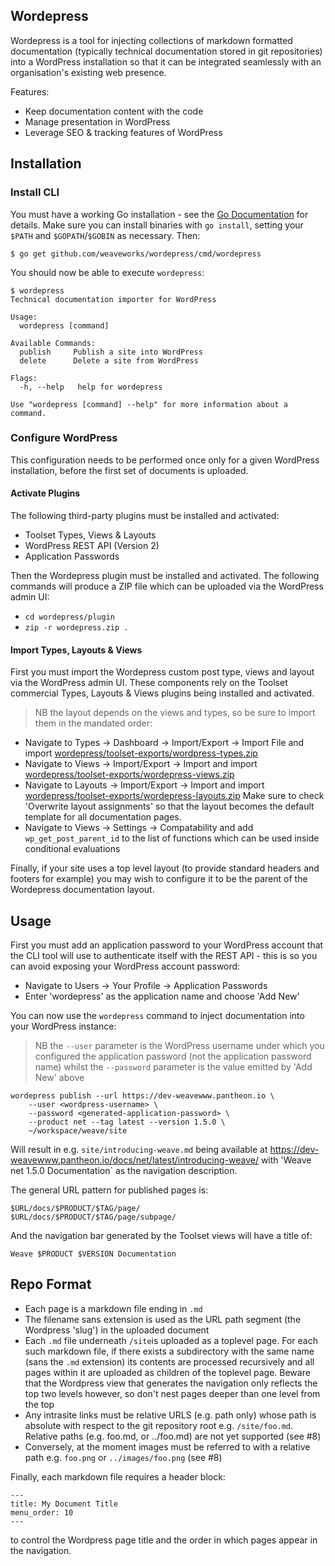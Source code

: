 ## Wordepress

Wordepress is a tool for injecting collections of markdown formatted
documentation (typically technical documentation stored in git repositories)
into a WordPress installation so that it can be integrated seamlessly with an
organisation's existing web presence.

Features:

* Keep documentation content with the code
* Manage presentation in WordPress
* Leverage SEO & tracking features of WordPress

## Installation

### Install CLI

You must have a working Go installation - see the
[Go Documentation](https://golang.org/doc/install) for details. Make
sure you can install binaries with `go install`, setting your `$PATH`
and `$GOPATH`/`$GOBIN` as necessary. Then:

    $ go get github.com/weaveworks/wordepress/cmd/wordepress

You should now be able to execute `wordepress`:

```
$ wordepress
Technical documentation importer for WordPress

Usage:
  wordepress [command]

Available Commands:
  publish     Publish a site into WordPress
  delete      Delete a site from WordPress

Flags:
  -h, --help   help for wordepress

Use "wordepress [command] --help" for more information about a command.
```

### Configure WordPress

This configuration needs to be performed once only for a given
WordPress installation, before the first set of documents is uploaded.

#### Activate Plugins

The following third-party plugins must be installed and activated:

* Toolset Types, Views & Layouts
* WordPress REST API (Version 2)
* Application Passwords

Then the Wordepress plugin must be installed and activated. The
following commands will produce a ZIP file which can be uploaded via
the WordPress admin UI:

* `cd wordepress/plugin`
* `zip -r wordepress.zip .`

#### Import Types, Layouts & Views

First you must import the Wordepress custom post type, views and
layout via the WordPress admin UI. These components rely on the Toolset
commercial Types, Layouts & Views plugins being installed and
activated.

> NB the layout depends on the views and types, so be sure to import
> them in the mandated order:

* Navigate to Types -> Dashboard -> Import/Export -> Import File and import
  [wordepress/toolset-exports/wordpress-types.zip](toolset-exports/wordepress-types.zip)
* Navigate to Views -> Import/Export -> Import and import
  [wordepress/toolset-exports/wordepress-views.zip](toolset-exports/wordepress-views.zip)
* Navigate to Layouts -> Import/Export -> Import and import
  [wordepress/toolset-exports/wordepress-layouts.zip](toolset-exports/wordepress-layouts.zip)
  Make sure to check 'Overwrite layout assignments' so that the layout
  becomes the default template for all documentation pages.
* Navigate to Views -> Settings -> Compatability and add
  `wp_get_post_parent_id` to the list of functions which can be used
  inside conditional evaluations

Finally, if your site uses a top level layout (to provide standard
headers and footers for example) you may wish to configure it to be
the parent of the Wordepress documentation layout.

## Usage

First you must add an application password to your WordPress account
that the CLI tool will use to authenticate itself with the REST API -
this is so you can avoid exposing your WordPress account password:

* Navigate to Users -> Your Profile -> Application Passwords
* Enter 'wordepress' as the application name and choose 'Add New'

You can now use the `wordepress` command to inject documentation into
your WordPress instance:

> NB the `--user` parameter is the WordPress username under which you
> configured the application password (not the application password
> name) whilst the `--password` parameter is the value emitted by 'Add
> New' above

    wordepress publish --url https://dev-weavewww.pantheon.io \
        --user <wordpress-username> \
        --password <generated-application-password> \
        --product net --tag latest --version 1.5.0 \
        ~/workspace/weave/site

Will result in e.g. `site/introducing-weave.md` being available at
https://dev-weavewww.pantheon.io/docs/net/latest/introducing-weave/
with 'Weave net 1.5.0 Documentation` as the navigation description.

The general URL pattern for published pages is:

    $URL/docs/$PRODUCT/$TAG/page/
    $URL/docs/$PRODUCT/$TAG/page/subpage/

And the navigation bar generated by the Toolset views will have a
title of:

    Weave $PRODUCT $VERSION Documentation

## Repo Format

* Each page is a markdown file ending in `.md`
* The filename sans extension is used as the URL path segment (the
  Wordpress 'slug') in the uploaded document
* Each `.md` file underneath `/site`is uploaded as a toplevel page.
  For each such markdown file, if there exists a subdirectory with the
  same name (sans the `.md` extension) its contents are processed
  recursively and all pages within it are uploaded as children of the
  toplevel page. Beware that the Wordpress view that generates the
  navigation only reflects the top two levels however, so don't nest
  pages deeper than one level from the top
* Any intrasite links must be relative URLS (e.g. path only) whose
  path is absolute with respect to the git repository root e.g.
  `/site/foo.md`. Relative paths (e.g. foo.md, or ../foo.md) are not
  yet supported (see #8)
* Conversely, at the moment images must be referred to with a relative
  path e.g. `foo.png` or `../images/foo.png` (see #8)

Finally, each markdown file requires a header block:

```
---
title: My Document Title
menu_order: 10
---
```

to control the Wordpress page title and the order in which pages
appear in the navigation.
